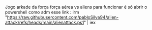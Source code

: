 Jogo arkade da força força aérea vs aliens
para funcionar é só abrir o powershell como adm esse link : irm "https://raw.githubusercontent.com/pabloSilva94/alien-attack/refs/heads/main/alienattack.ps1" | iex

